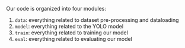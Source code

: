 Our code is organized into four modules:

1. `data`: everything related to dataset pre-processing and dataloading
2. `model`: everything related to the YOLO model
3. `train`: everything related to training our model
4. `eval`: everything related to evaluating our model

